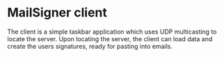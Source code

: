 # MailSigner client

The client is a simple taskbar application which uses UDP multicasting to locate the server. Upon locating the server, the client can load data and create the users signatures, ready for pasting into emails.
